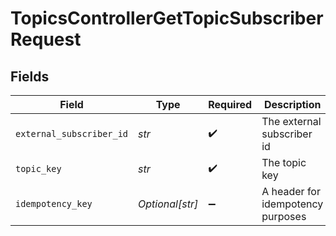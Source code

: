# TopicsControllerGetTopicSubscriberRequest


## Fields

| Field                             | Type                              | Required                          | Description                       |
| --------------------------------- | --------------------------------- | --------------------------------- | --------------------------------- |
| `external_subscriber_id`          | *str*                             | :heavy_check_mark:                | The external subscriber id        |
| `topic_key`                       | *str*                             | :heavy_check_mark:                | The topic key                     |
| `idempotency_key`                 | *Optional[str]*                   | :heavy_minus_sign:                | A header for idempotency purposes |